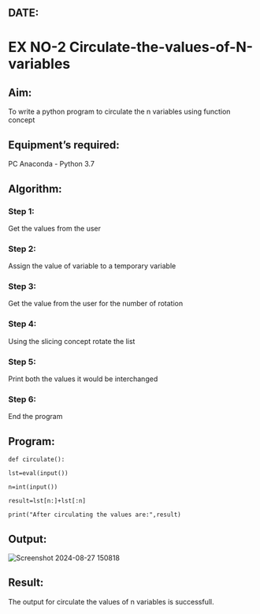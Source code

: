 ## DATE:
# EX NO-2 Circulate-the-values-of-N-variables
## Aim:
To write a python program to circulate the n variables using function concept
## Equipment’s required:
PC
Anaconda - Python 3.7
## Algorithm: 
### Step 1: 
Get the values from the user
### Step 2: 
Assign the value of variable to a temporary variable
### Step 3: 
Get the value from the user for the number of rotation
### Step 4: 
Using the slicing concept rotate the list
### Step 5: 
Print both the values it would be interchanged
### Step 6: 
End the program
## Program:

    def circulate():

    lst=eval(input())
    
    n=int(input())
    
    result=lst[n:]+lst[:n]
    
    print("After circulating the values are:",result)
    
## Output:
![Screenshot 2024-08-27 150818](https://github.com/user-attachments/assets/f72cf22a-381b-44e0-b7b9-c4f0b594d080)
## Result:
The output for circulate the values of n variables is successfull.
